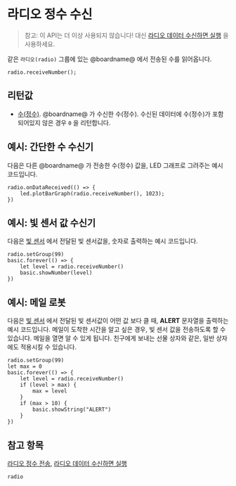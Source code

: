 # 라디오 정수 수신

> 참고: 이 API는 더 이상 사용되지 않습니다! 대신 [라디오 데이터 수신하면 실행](/reference/radio/on-data-packet-received) 을 사용하세요.

같은 `라디오(radio)` 그룹에 있는 @boardname@ 에서 전송된 수를 읽어옵니다.

```sig
radio.receiveNumber();
```

## 리턴값

* [수(정수)](/types/number). @boardname@ 가 수신한 수(정수). 수신된 데이터에 수(정수)가 포함되어있지 않은 경우 `0` 을 리턴합니다.

## 예시: 간단한 수 수신기

다음은 다른 @boardname@ 가 전송한 수(정수) 값을, LED 그래프로 그려주는 예시 코드입니다.

```blocks
radio.onDataReceived(() => {
    led.plotBarGraph(radio.receiveNumber(), 1023);
})
```

## 예시: 빛 센서 값 수신기

다음은 [빛 센서](/reference/radio/send-number) 에서 전달된 빛 센서값을, 숫자로 출력하는 예시 코드입니다.

```blocks
radio.setGroup(99)
basic.forever(() => {
    let level = radio.receiveNumber()
    basic.showNumber(level)
})
```

## 예시: 메일 로봇

다음은 [빛 센서](/reference/radio/send-number) 에서 전달된 빛 센서값이 어떤 값 보다 클 때, **ALERT** 문자열을 출력하는 예시 코드입니다. 메일이 도착한 시간을 알고 싶은 경우, 빛 센서 값을 전송하도록 할 수 있습니다. 메일을 열면 알 수 있게 됩니다. 친구에게 보내는 선물 상자와 같은, 일반 상자에도 적용시킬 수 있습니다.

```blocks
radio.setGroup(99)
let max = 0
basic.forever(() => {
    let level = radio.receiveNumber()
    if (level > max) {
        max = level
    }
    if (max > 10) {
        basic.showString("ALERT")
    }
})
```

## 참고 항목

[라디오 정수 전송](/reference/radio/send-number), [라디오 데이터 수신하면 실행](/reference/radio/on-data-received)

```package
radio
```